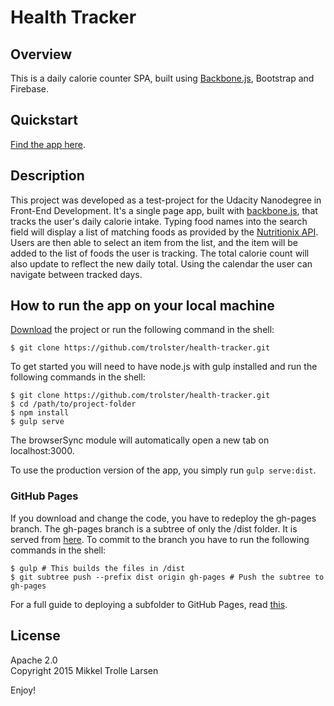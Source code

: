 # Health Tracker
## Overview

This is a daily calorie counter SPA, built using [Backbone.js](http://backbonejs.org/), Bootstrap and Firebase.

## Quickstart

[Find the app here](http://trolster.github.io/health-tracker/).

## Description

This project was developed as a test-project for the Udacity Nanodegree in Front-End Development. It's a single page app, built with [backbone.js](http://backbonejs.org/), that tracks the user's daily calorie intake. Typing food names into the search field will display a list of matching foods as provided by the [Nutritionix API](https://developer.nutritionix.com/docs/v1_1). Users are then able to select an item from the list, and the item will be added to the list of foods the user is tracking. The total calorie count will also update to reflect the new daily total. Using the calendar the user can navigate between tracked days.

## How to run the app on your local machine

[Download](https://github.com/trolster/health-tracker/archive/master.zip) the project or run the following command in the shell:

  ``` shell
  $ git clone https://github.com/trolster/health-tracker.git
  ```
To get started you will need to have node.js with gulp installed and run the following commands in the shell:

  ``` shell
  $ git clone https://github.com/trolster/health-tracker.git
  $ cd /path/to/project-folder
  $ npm install
  $ gulp serve
  ```
The browserSync module will automatically open a new tab on localhost:3000.

To use the production version of the app, you simply run `gulp serve:dist`.

### GitHub Pages

If you download and change the code, you have to redeploy the gh-pages branch. The gh-pages branch is a subtree of only the /dist folder. It is served from [here](http://trolster.github.io/health-tracker/). To commit to the branch you have to run the following commands in the shell:

  ``` shell
  $ gulp # This builds the files in /dist
  $ git subtree push --prefix dist origin gh-pages # Push the subtree to gh-pages
  ```
For a full guide to deploying a subfolder to GitHub Pages, read [this](http://www.damian.oquanta.info/posts/one-line-deployment-of-your-site-to-gh-pages.html).

## License

Apache 2.0  
Copyright 2015 Mikkel Trolle Larsen

Enjoy!
